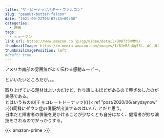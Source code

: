 ```yaml
---
title: "ザ・ピーナッツバター・ファルコン"
slug: "peanut-butter-falcon"
date: "2021-09-22T08:07:33+09:00"
categories:
  - 映画
tags:
  - ヒューマン
link_url: https://www.amazon.co.jp/gp/video/detail/B08735MMM9/
thumbnailImage: https://m.media-amazon.com/images/I/81eR8nGq53L._AC_UL320_.jpg
thumbnailImagePosition: left
#draft: true
---
```

アメリカ南部の雰囲気がよく伝わる感動ムービー。
<!--more-->
といいたいところだが。。。

取り上げている題材はよいのだけど、作り話にもほどがあるので興ざめしたのが実感である。  
とはいうものの[チョコレートドーナッツ]({{< ref "post/2020/06/anydaynow" >}})同様にダウン症の俳優が出演するのはいいことだと思う。  
日本だと障害者の俳優を見かけることが少なくとも自分はなく、健常者が妙な演技をされるのでがっかりする。

{{< amazon-prime >}}
